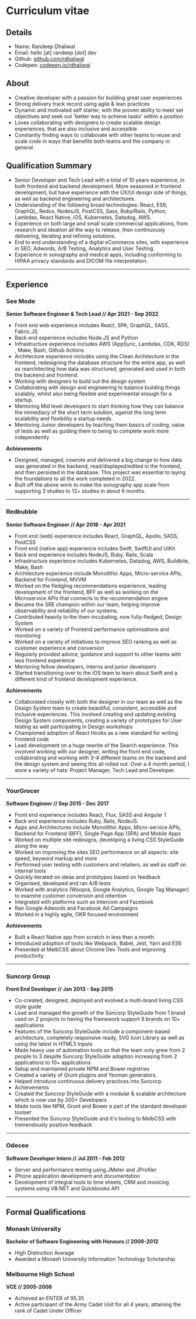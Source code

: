 # Curriculum vitae

## Details

- Name: Randeep Dhaliwal
- Email: hello [at] randeep [dot] dev
- Github: [github.com/rdhaliwal](https://github.com/rdhaliwal)
- Codepen: [codepen.io/rdhaliwal](https://codepen.io/rdhaliwal)

## About

- Creative developer with a passion for building great user experiences
- Strong delivery track record using agile & lean practices
- Dynamic and motivated self starter, with the proven ability to meet set objectives and seek out 'better way to achieve tasks' within a position
- Loves collaborating with designers to create scalable design experiences, that are also inclusive and accessible
- Constantly finding ways to collaborate with other teams to reuse and scale code in ways that benefits both teams and the company in general.

## Qualification Summary

- Senior Developer and Tech Lead with a total of 10 years experience, in both frontend and backend development. More seasoned in frontend development, but have experience with the UX/UI design side of things, as well as backend engineering and architectures.
- Understanding of the following broad technologies: React, ES6, GraphQL, Redux, NodesJS, PostCSS, Sass, Ruby/Rails, Python, Lambdas, React Native, iOS, Kubernetes, Datadog, AWS.
- Experience on both large and small scale commercial applications, from research and ideation all the way to release, then continuously delivering, iterating and refining solutions.
- End to end understanding of a digital eCommerce sites, with experience in SEO, Adwords, A/B Testing, Analytics and User Testing.
- Experience in sonography and medical apps, including conforming to HIPAA privacy standards and DICOM file interpretation.

---

## Experience

### See Mode

**Senior Software Engineer & Tech Lead // Apr 2021 - Sep 2022**

- Front end web experience includes React, SPA, GraphQL, SASS, Fabric.JS
- Back end experience includes Node.JS and Python
- Infrastructure experience includes AWS (AppSync, Lambdas, CDK, RDS) , Make, Bash, Github Actions
- Architecture experience includes using the Clean Architecture in the frontend, redesigning the database structure for the entire app, as well as rearchitecting how data was structured, generated and used in both the backend and frontend.
- Working with designers to build out the design system
- Collaborating with design and engineering to balance building things scalably, whilst also being flexible and experimental enough for a startup.
- Mentoring Mid level developers to start thinking how they can balance the immediacy of the short term solution, against the long term scalability and flexibility a startup needs.
- Mentoring Junior developers by teaching them basics of coding, value of tests as well as guiding them to being to complete work more independently

**Achievements**

- Designed, managed, cowrote and delivered a big change to how data was generated in the backend, read/displayed/edited in the frontend, and then persisted in the database. This project was essential to laying the foundations to all the work completed in 2022.
- Built off the above work to make the sonography app scale from supporting 3 studies to 12+ studies in about 6 months.

---
### Redbubble

**Senior Software Engineer // Apr 2018 - Apr 2021**

- Front end (web) experience includes React, GraphQL, Apollo, SASS, PostCSS
- Front end (native app) experience includes Swift, SwiftUI and UIKit
- Back end experience includes NodeJS, Ruby, Rails, Scala
- Infrastructure experience includes Kubernetes, Datadog, AWS, Buildkite, Make, Bash
- Architecture experience include Monolithic Apps, Micro-service APIs, Backend for Frontend, MVVM
- Worked on the fledgling recommendations experience, leading development of the frontend, BFF as well as working on the Microservice APIs that connects to the recommendation engine
- Became the SRE champion within our team, helping improve observability and reliability of our systems.
- Contributed heavily to the then-incubating, now fully-fledged, Design System
- Worked on a variety of Frontend performance optimisations and monitoring
- Worked on a variety of initiatives to improve SEO ranking as well as customer experience and conversion
- Regularly provided advice, guidance and support to other teams with less frontend experience
- Mentoring fellow developers, interns and junior developers
- Started transitioning over to the iOS team to learn about Swift and a different kind of frontend development experience.

**Achievements**

- Collaborated closely with both the designer in our team as well as the Design System team to create beautiful, consistent, accessible and inclusive experiences. This involved creating and updating existing Design System components, creating a variety of prototypes for User testing as well participating in Design workshops
- Championed adoption of React Hooks as a new standard for writing frontend code
- Lead development on a huge rewrite of the Search experience. This involved working with our designer, writing the front end code, collaborating and working with 3-4 different teams on the backend and the design system and seeing this all rolled out. Over a 4 month period, I wore a variety of hats: Project Manager, Tech Lead and Developer.

---

### YourGrocer

**Software Engineer // Sep 2015 - Dec 2017**

- Front end experience includes React, Flux, SASS and Angular 1
- Back end experience includes Ruby, Rails, NodeJS.
- Apps and Architectures include Monolithic Apps, Micro-service APIs, Backend for Frontend (BFF), Single Page App (SPA) and Mobile Apps
- Worked on multiple site redesigns, developing a living CSS StyleGuide along the way
- Worked on improving the sites SEO performance on all aspects: site speed, keyword markup and more
- Performed user testing with customers and retailers, as well as staff on internal tools
- Quickly iterated on ideas and prototypes based on feedback
- Organised, developed and ran A/B tests
- Worked with analytics (Woopra, Google Analytics, Google Tag Manager) to examine customer conversion and retention
- Integrated with platforms such as Intercom and Facebook
- Ran Google Adwords and Facebook Ad Campaigns
- Worked in a highly agile, OKR focused environment

**Achievements**

- Built a React Native app from scratch in less than a month
- Introduced adoption of tools like Webpack, Babel, Jest, Yarn and ES6
- Presented at MelbCSS about Chrome Dev Tools and improving productivity

---

### Suncorp Group

**Front End Developer // Jan 2013 - Sep 2015**

- Co-created, designed, deployed and evolved a multi-brand living CSS style guide
- Lead and managed the growth of the Suncorp StyleGuide from 1 brand used on 2 projects to having the framework support 8 brands on 10+ applications
- Features of the Suncorp StyleGuide include a component-based architecture, completely responsive ready, SVG Icon Library as well as using the latest in HTML5 Inputs
- Made heavy use of automation tools so that the team only grew from 2 people to 3 despite Suncorp StyleGuide adoption increasing from 2 applications to 10+ applications
- Setup and maintained private NPM and Bower registries
- Created a variety of Grunt plugins and Yeoman generators.
- Helped introduce continuous delivery practices into Suncorp.
- Achievements
- Created the Suncorp StyleGuide with a modular & scalable architecture which is now use by 200+ Developers
- Made tools like NPM, Grunt and Bower a part of the standard developer toolset
- Presented the Suncorp StyleGuide and it's tooling to MelbCSS with tremendously positive feedback

---

### Odecee

**Software Developer Intern // Jul 2011 - Feb 2012**

- Server and performance testing using JMeter and JProfiler
- iPhone application development and documentation
- Development of integral tools to time sheets, CRM and invoicing systems using VB.NET and Quickbooks API

---

## Formal Qualifications

### Monash University

**Bachelor of Software Engineering with Honours // 2009-2012**

- High Distinction Average
- Awarded a Monash University Information Technology Scholarship


### Melbourne High School

**VCE // 2005-2008**

- Achieved an ENTER of 95.35
- Active participant of the Army Cadet Unit for all 4 years, attaining the rank of Cadet Under Officer
